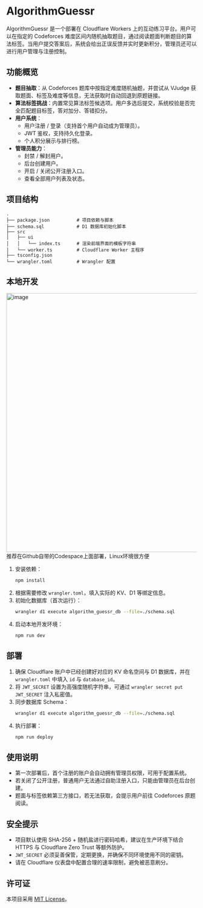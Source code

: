 # AlgorithmGuessr

AlgorithmGuessr 是一个部署在 Cloudflare Workers 上的互动练习平台。用户可以在指定的 Codeforces 难度区间内随机抽取题目，通过阅读题面判断题目的算法标签。当用户提交答案后，系统会给出正误反馈并实时更新积分，管理员还可以进行用户管理与注册控制。

## 功能概览

- **题目抽取**：从 Codeforces 题库中按指定难度随机抽题，并尝试从 VJudge 获取题面、标签及难度等信息，无法获取时自动回退到原题链接。
- **算法标签挑战**：内置常见算法标签候选项。用户多选后提交，系统校验是否完全匹配题目标签，答对加分、答错扣分。
- **用户系统**：
  - 用户注册 / 登录（支持首个用户自动成为管理员）。
  - JWT 鉴权，支持持久化登录。
  - 个人积分展示与排行榜。
- **管理员能力**：
  - 封禁 / 解封用户。
  - 后台创建用户。
  - 开启 / 关闭公开注册入口。
  - 查看全部用户列表及状态。

## 项目结构

```
.
├── package.json          # 项目依赖与脚本
├── schema.sql            # D1 数据库初始化脚本
├── src
│   ├── ui
│   │   └── index.ts      # 渲染前端界面的模板字符串
│   └── worker.ts         # Cloudflare Worker 主程序
├── tsconfig.json
└── wrangler.toml         # Wrangler 配置
```

## 本地开发

<img width="934" height="686" alt="image" src="https://github.com/user-attachments/assets/6021b6a5-612e-4237-891e-2831b0a2eec9" />
推荐在Github自带的Codespace上面部署，Linux环境很方便

1. 安装依赖：
   ```bash
   npm install
   ```
2. 根据需要修改 `wrangler.toml`，填入实际的 KV、D1 等绑定信息。
3. 初始化数据库（首次运行）：
   ```bash
   wrangler d1 execute algorithm_guessr_db --file=./schema.sql
   ```
4. 启动本地开发环境：
   ```bash
   npm run dev
   ```

## 部署

1. 确保 Cloudflare 账户中已经创建好对应的 KV 命名空间与 D1 数据库，并在 `wrangler.toml` 中填入 `id` 与 `database_id`。
2. 将 `JWT_SECRET` 设置为高强度随机字符串，可通过 `wrangler secret put JWT_SECRET` 注入私密值。
3. 同步数据库 Schema：
   ```bash
   wrangler d1 execute algorithm_guessr_db --file=./schema.sql
   ```
4. 执行部署：
   ```bash
   npm run deploy
   ```

## 使用说明

- 第一次部署后，首个注册的账户会自动拥有管理员权限，可用于配置系统。
- 若关闭了公开注册，普通用户无法通过自助注册入口，只能由管理员在后台创建。
- 题面与标签依赖第三方接口，若无法获取，会提示用户前往 Codeforces 原题阅读。

## 安全提示

- 项目默认使用 SHA-256 + 随机盐进行密码哈希，建议在生产环境下结合 HTTPS 与 Cloudflare Zero Trust 等额外防护。
- `JWT_SECRET` 必须妥善保管，定期更换，并确保不同环境使用不同的密钥。
- 请在 Cloudflare 仪表盘中配置合理的速率限制，避免被恶意刷分。

## 许可证

本项目采用 [MIT License](./LICENSE)。
